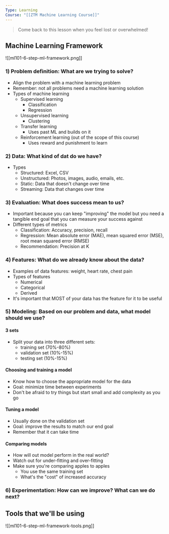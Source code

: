 ```yaml
---
Type: Learning
Course: "[[ZTM Machine Learning Course]]"
---
```

> Come back to this lesson when you feel lost or overwhelmed! 
## Machine Learning Framework 
![[ml101-6-step-ml-framework.png]]
### 1) Problem definition: What are we trying to solve? 
- Align the problem with a machine learning problem 
- Remember: not all problems need a machine learning solution 
- Types of machine learning 
	- Supervised learning
		- Classification 
		- Regression 
	- Unsupervised learning 
		- Clustering 
	- Transfer learning
		- Uses past ML and builds on it 
	- Reinforcement learning (out of the scope of this course)
		- Uses reward and punishment to learn 
### 2) Data: What kind of dat do we have? 
- Types 
	- Structured: Excel, CSV 
	- Unstructured: Photos, images, audio, emails, etc. 
	- Static: Data that doesn't change over time 
	- Streaming: Data that changes over time 
### 3) Evaluation: What does success mean to us? 
- Important because you can keep "improving" the model but you need a tangible end goal that you can measure your success against 
- Different types of metrics 
	- Classification: Accuracy, precision, recall
	- Regression: Mean absolute error (MAE), mean squared error (MSE), root mean squared error (RMSE)
	- Recommendation: Precision at K
### 4) Features: What do we already know about the data? 
- Examples of data features: weight, heart rate, chest pain 
- Types of features 
	- Numerical 
	- Categorical 
	- Derived 
- It's important that MOST of your data has the feature for it to be useful 
### 5) Modeling: Based on our problem and data, what model should we use?
#### 3 sets 
- Split your data into three different sets: 
	- training set (70%-80%)
	- validation set (10%-15%)
	- testing set (10%-15%)
#### Choosing and training a model  
- Know how to choose the appropriate model for the data 
- Goal: minimize time between experiments 
- Don't be afraid to try things but start small and add complexity as you go 
#### Tuning a model 
- Usually done on the validation set 
- Goal: improve the results to match our end goal 
- Remember that it can take time 
#### Comparing models 
- How will out model perform in the real world? 
- Watch out for under-fitting and over-fitting 
- Make sure you're comparing apples to apples 
	- You use the same training set
	- What's the "cost" of increased accuracy 
### 6) Experimentation: How can we improve? What can we do next? 
## Tools that we'll be using 
![[ml101-6-step-ml-framework-tools.png]]